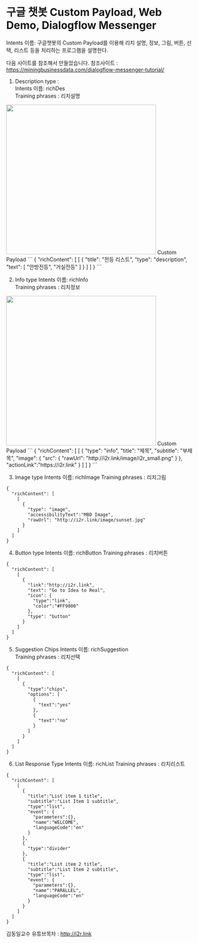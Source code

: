 # 구글 챗봇 Custom Payload, Web Demo, Dialogflow Messenger

Intents 이름: 구글챗봇의 Custom Payload를 이용해 리치 설명, 정보, 그림, 버튼, 선택, 리스트 등을 처리하는 프로그램을 설명한다.

다음 사이트를 참조해서 만들었습니다.
참조사이트 : https://miningbusinessdata.com/dialogflow-messenger-tutorial/


1. Description type :  
Intents 이름: richDes   
Training phrases : 리치설명

<img src="https://user-images.githubusercontent.com/37902752/132096660-0e6092a2-3528-4383-8387-741b84e46284.png" width="400" height="400" />
Custom Payload                      
```
{
  "richContent": [
    [
      {
        "title": "전등 리스트",
        "type": "description",
        "text": [
          "안방전등",
          "거실전등"
        ]
      }
    ]
  ]
}
```

2. Info type
Intents 이름:  richInfo  
Training phrases : 리치정보
<img src="https://user-images.githubusercontent.com/37902752/132096660-0e6092a2-3528-4383-8387-741b84e46284.png" width="400" height="400" />
Custom Payload 
```
{
  "richContent": [
    [
      {
        "type": "info",
        "title": "제목",
        "subtitle": "부제목",
        "image": {
          "src": {
            "rawUrl": "http://i2r.link/image/i2r_small.png"
          }
        },
        "actionLink":"https://i2r.link"
      }
    ]
  ]
}
```

3. Image type
Intents 이름:  richImage 
Training phrases : 리치그림
```
{
  "richContent": [
    [
      {
        "type": "image",
        "accessibilityText":"MBD Image",
        "rawUrl": "http://i2r.link/image/sunset.jpg"
      }
    ]
  ]
}
```

4. Button type
Intents 이름:  richButton 
Training phrases : 리치버튼
```
{
  "richContent": [
    [
      {
        "link":"http://i2r.link",
        "text": "Go to Idea to Real",
        "icon": {
          "type":"link",
          "color":"#FF9800"
        },
        "type": "button"
      }
    ]
  ]
}
```

5. Suggestion Chips
Intents 이름:  richSuggestion  
Training phrases : 리치선택
```
{
  "richContent": [
    [
      {
        "type":"chips",
        "options": [
          {
            "text":"yes"
          },
          {
            "text":"no"
          }
        ]
      }
    ]
  ]
}
```

6. List Response Type
Intents 이름:  richList 
Training phrases : 리치리스트
```
{
  "richContent": [
    [
      {
        "title":"List item 1 title",
        "subtitle":"List Item 1 subtitle",
        "type":"list",
        "event": {
          "parameters":{},
          "name":"WELCOME",
          "languageCode":"en"
        }
      },
      {
        "type":"divider"
      },
      {
        "title":"List item 2 title",
        "subtitle":"List Item 2 subtitle",
        "type":"list",
        "event": {
          "parameters":{},
          "name":"PARALLEL",
          "languageCode":"en"
        }
      }
    ]
  ]
}
```

김동일교수 유튜브목차 : http://i2r.link


